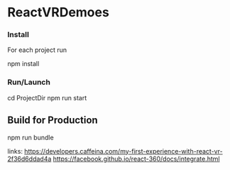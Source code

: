 # ReactVRDemoes

### Install
For each project run

npm install

### Run/Launch
cd ProjectDir
npm run start


## Build for Production
npm run bundle

links: 
https://developers.caffeina.com/my-first-experience-with-react-vr-2f36d6ddad4a 
https://facebook.github.io/react-360/docs/integrate.html 